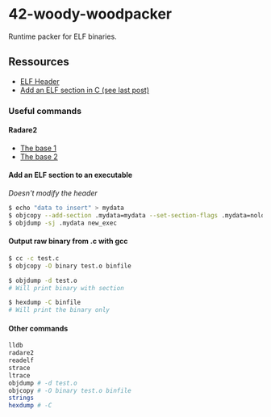 # 42-woody-woodpacker

Runtime packer for ELF binaries.

## Ressources

- [ELF Header](https://docs.oracle.com/cd/E23824_01/html/819-0690/chapter6-79797.html)
- [Add an ELF section in C (see last post)](https://stackoverflow.com/questions/1088128/adding-section-to-elf-file)

### Useful commands

#### Radare2

- [The base 1](https://medium.com/@jacob16682/reverse-engineering-using-radare2-588775ea38d5)
- [The base 2](https://medium.com/@jacob16682/reverse-engineering-with-radare2-part-2-83b71df7ffe4)

#### Add an ELF section to an executable

*Doesn't modify the header*

```bash
$ echo "data to insert" > mydata
$ objcopy --add-section .mydata=mydata --set-section-flags .mydata=noload,readonly elf_exec new_exec
$ objdump -sj .mydata new_exec
```

#### Output raw binary from .c with gcc

```bash
$ cc -c test.c
$ objcopy -O binary test.o binfile

$ objdump -d test.o
# Will print binary with section

$ hexdump -C binfile 
# Will print the binary only
```

#### Other commands

```bash
lldb
radare2
readelf
strace
ltrace
objdump # -d test.o
objcopy # -O binary test.o binfile
strings
hexdump # -C
```



